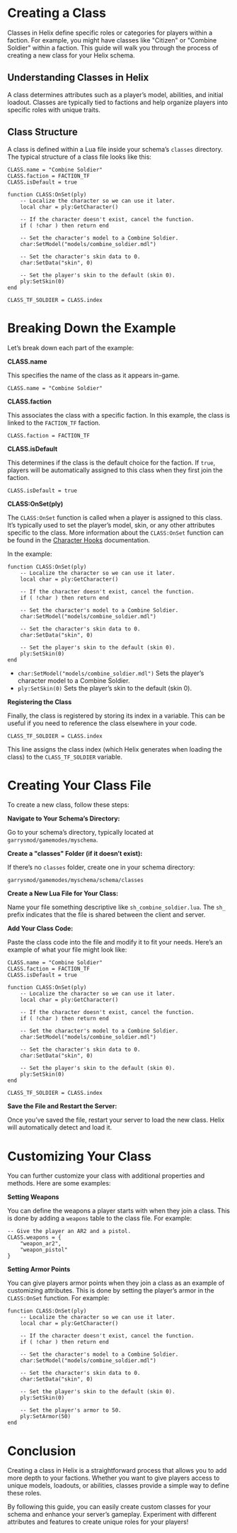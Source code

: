 # Creating a Class

Classes in Helix define specific roles or categories for players within a faction. For example, you might have classes like "Citizen" or "Combine Soldier" within a faction. This guide will walk you through the process of creating a new class for your Helix schema.

## Understanding Classes in Helix

A class determines attributes such as a player’s model, abilities, and initial loadout. Classes are typically tied to factions and help organize players into specific roles with unique traits.

## Class Structure

A class is defined within a Lua file inside your schema’s `classes` directory. The typical structure of a class file looks like this:

```
CLASS.name = "Combine Soldier"
CLASS.faction = FACTION_TF
CLASS.isDefault = true

function CLASS:OnSet(ply)
    -- Localize the character so we can use it later.
    local char = ply:GetCharacter()

    -- If the character doesn't exist, cancel the function.
    if ( !char ) then return end

    -- Set the character's model to a Combine Soldier.
    char:SetModel("models/combine_soldier.mdl")

    -- Set the character's skin data to 0.
    char:SetData("skin", 0)

    -- Set the player's skin to the default (skin 0).
    ply:SetSkin(0)
end

CLASS_TF_SOLDIER = CLASS.index
```

# Breaking Down the Example

Let’s break down each part of the example:

**CLASS.name**

This specifies the name of the class as it appears in-game.

```
CLASS.name = "Combine Soldier"
```

**CLASS.faction**

This associates the class with a specific faction. In this example, the class is linked to the `FACTION_TF` faction.

```
CLASS.faction = FACTION_TF
```

**CLASS.isDefault**

This determines if the class is the default choice for the faction. If `true`, players will be automatically assigned to this class when they first join the faction.

```
CLASS.isDefault = true
```

**CLASS:OnSet(ply)**

The `CLASS:OnSet` function is called when a player is assigned to this class. It’s typically used to set the player’s model, skin, or any other attributes specific to the class. More information about the `CLASS:OnSet` function can be found in the [Character Hooks](https://minerva-servers.com/helix/hooks/class/#OnSet) documentation.

In the example:

```
function CLASS:OnSet(ply)
    -- Localize the character so we can use it later.
    local char = ply:GetCharacter()

    -- If the character doesn't exist, cancel the function.
    if ( !char ) then return end

    -- Set the character's model to a Combine Soldier.
    char:SetModel("models/combine_soldier.mdl")

    -- Set the character's skin data to 0.
    char:SetData("skin", 0)

    -- Set the player's skin to the default (skin 0).
    ply:SetSkin(0)
end
```

- `char:SetModel("models/combine_soldier.mdl")` Sets the player’s character model to a Combine Soldier.
- `ply:SetSkin(0)` Sets the player’s skin to the default (skin 0).

**Registering the Class**

Finally, the class is registered by storing its index in a variable. This can be useful if you need to reference the class elsewhere in your code.

```
CLASS_TF_SOLDIER = CLASS.index
```

This line assigns the class index (which Helix generates when loading the class) to the `CLASS_TF_SOLDIER` variable.

# Creating Your Class File

To create a new class, follow these steps:

**Navigate to Your Schema’s Directory:**

Go to your schema’s directory, typically located at `garrysmod/gamemodes/myschema`.

**Create a "classes" Folder (if it doesn’t exist):**

If there’s no `classes` folder, create one in your schema directory:

```
garrysmod/gamemodes/myschema/schema/classes
```

**Create a New Lua File for Your Class:**

Name your file something descriptive like `sh_combine_soldier.lua`. The `sh_` prefix indicates that the file is shared between the client and server.

**Add Your Class Code:**

Paste the class code into the file and modify it to fit your needs. Here’s an example of what your file might look like:

```
CLASS.name = "Combine Soldier"
CLASS.faction = FACTION_TF
CLASS.isDefault = true

function CLASS:OnSet(ply)
    -- Localize the character so we can use it later.
    local char = ply:GetCharacter()

    -- If the character doesn't exist, cancel the function.
    if ( !char ) then return end

    -- Set the character's model to a Combine Soldier.
    char:SetModel("models/combine_soldier.mdl")

    -- Set the character's skin data to 0.
    char:SetData("skin", 0)

    -- Set the player's skin to the default (skin 0).
    ply:SetSkin(0)
end

CLASS_TF_SOLDIER = CLASS.index
```

**Save the File and Restart the Server:**

Once you’ve saved the file, restart your server to load the new class. Helix will automatically detect and load it.

# Customizing Your Class

You can further customize your class with additional properties and methods. Here are some examples:

**Setting Weapons**

You can define the weapons a player starts with when they join a class. This is done by adding a `weapons` table to the class file. For example:

```
-- Give the player an AR2 and a pistol.
CLASS.weapons = {
    "weapon_ar2",
    "weapon_pistol"
}
```

**Setting Armor Points**

You can give players armor points when they join a class as an example of customizing attributes. This is done by setting the player’s armor in the `CLASS:OnSet` function. For example:

```
function CLASS:OnSet(ply)
    -- Localize the character so we can use it later.
    local char = ply:GetCharacter()

    -- If the character doesn't exist, cancel the function.
    if ( !char ) then return end

    -- Set the character's model to a Combine Soldier.
    char:SetModel("models/combine_soldier.mdl")

    -- Set the character's skin data to 0.
    char:SetData("skin", 0)

    -- Set the player's skin to the default (skin 0).
    ply:SetSkin(0)

    -- Set the player's armor to 50.
    ply:SetArmor(50)
end
```

# Conclusion

Creating a class in Helix is a straightforward process that allows you to add more depth to your factions. Whether you want to give players access to unique models, loadouts, or abilities, classes provide a simple way to define these roles.

By following this guide, you can easily create custom classes for your schema and enhance your server’s gameplay. Experiment with different attributes and features to create unique roles for your players!